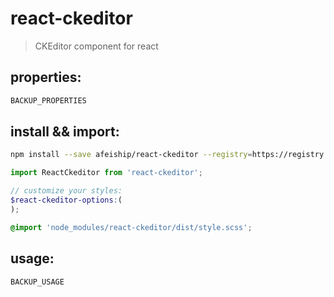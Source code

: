 # react-ckeditor
> CKEditor component for react

## properties:
```javascript
BACKUP_PROPERTIES
```

## install && import:
```bash
npm install --save afeiship/react-ckeditor --registry=https://registry.npm.taobao.org
```

```js
import ReactCkeditor from 'react-ckeditor';
```

```scss
// customize your styles:
$react-ckeditor-options:(
);

@import 'node_modules/react-ckeditor/dist/style.scss';
```


## usage:
```jsx
BACKUP_USAGE
```
